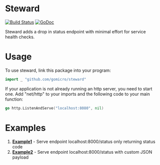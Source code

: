 # Steward
[![Build Status](https://travis-ci.org/gomicro/steward.svg)](https://travis-ci.org/gomicro/steward)
[![GoDoc](https://godoc.org/github.com/gomicro/steward?status.png)](https://godoc.org/github.com/gomicro/steward)

Steward adds a drop in status endpoint with minimal effort for service health checks.

# Usage
To use steward, link this package into your program:
```go
import _ "github.com/gomicro/steward"
```

If your application is not already running an http server, you need to start one. Add "net/http" to your imports and the following code to your main function:
```go
go http.ListenAndServe("localhost:8080", nil)
```

# Examples
1. **[Example1](ext/examples/example1)** - Serve endpoint localhost:8000/status only returning status code
1. **[Example2](ext/examples/example2)** - Serve endpoint localhost:8000/status with custom JSON payload
